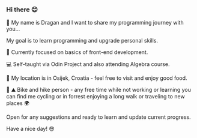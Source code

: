### Hi there :blush:

:man: My name is Dragan and I want to share my programming journey with you...

My goal is to learn programming and upgrade personal skills.

:notebook: Currently focused on basics of front-end development.

:computer: Self-taught via Odin Project and also attending Algebra course.

:house_with_garden: My location is in Osijek, Croatia - feel free to visit and enjoy good food.

:bicyclist: :mountain: Bike and hike person - any free time while not working or learning you can find me cycling or in forrest enjoying a long walk or traveling to new places :earth_africa:

Open for any suggestions and ready to learn and update current progress.

Have a nice day! :sunglasses:




<!--
**ReaperJolly/ReaperJolly** is a ✨ _special_ ✨ repository because its `README.md` (this file) appears on your GitHub profile.

Here are some ideas to get you started:

- 🔭 I’m currently working on 
- 🌱 I’m currently learning ...
- 👯 I’m looking to collaborate on ...
- 🤔 I’m looking for help with ...
- 💬 Ask me about ...
- 📫 How to reach me: ...
- 😄 Pronouns: ...
- ⚡ Fun fact: ...
-->
